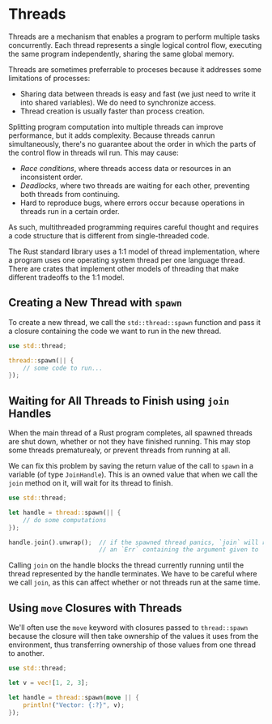 # Threads

Threads are a mechanism that enables a program to perform multiple tasks
concurrently. Each thread represents a single logical control flow, executing
the same program independently, sharing the same global memory.

Threads are sometimes preferrable to proceses because it addresses some
limitations of processes:

*   Sharing data between threads is easy and fast (we just need to write it into
    shared variables). We do need to synchronize access.
*   Thread creation is usually faster than process creation.

Splitting program computation into multiple threads can improve performance, but
it adds complexity. Because threads canrun simultaneously, there's no guarantee
about the order in which the parts of the control flow in threads wil run. This
may cause:

*   *Race conditions*, where threads access data or resources in an inconsistent
    order.
*   *Deadlocks*, where two threads are waiting for each other, preventing both
    threads from continuing.
*   Hard to reproduce bugs, where errors occur because operations in threads
    run in a certain order.

As such, multithreaded programming requires careful thought and requires a code
structure that is different from single-threaded code.

The Rust standard library uses a 1:1 model of thread implementation, where a
program uses one operating system thread per one language thread. There are
crates that implement other models of threading that make different tradeoffs to
the 1:1 model.

## Creating a New Thread with `spawn`

To create a new thread, we call the `std::thread::spawn` function and pass it a
closure containing the code we want to run in the new thread.

```rust
use std::thread;

thread::spawn(|| {
    // some code to run...
});
```

## Waiting for All Threads to Finish using `join` Handles

When the main thread of a Rust program completes, all spawned threads are shut
down, whether or not they have finished running. This may stop some threads
prematurealy, or prevent threads from running at all.

We can fix this problem by saving the return value of the call to `spawn` in a
variable (of type `JoinHandle`). This is an owned value that when we call the
`join` method on it, will wait for its thread to finish.

```rust
use std::thread;

let handle = thread::spawn(|| {
    // do some computations
});

handle.join().unwrap();  // if the spawned thread panics, `join` will return 
                         // an `Err` containing the argument given to `panic!`
```

Calling `join` on the handle blocks the thread currently running until the
thread represented by the handle terminates. We have to be careful where we call
`join`, as this can affect whether or not threads run at the same time.

## Using `move` Closures with Threads

We'll often use the `move` keyword with closures passed to `thread::spawn`
because the closure will then take ownership of the values it uses from the
environment, thus transferring ownership of those values from one thread to
another.

```rust
use std::thread;

let v = vec![1, 2, 3];

let handle = thread::spawn(move || {
    println!("Vector: {:?}", v);
});
```
